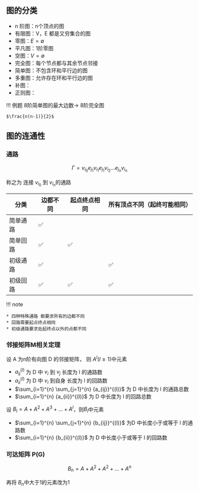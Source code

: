 ## 图的分类
* n 阶图：n个顶点的图
* 有限图：V，E 都是又穷集合的图
* 零图：$E= \emptyset$
* 平凡图：1阶零图
* 空图：$V=\emptyset$
* 完全图：每个节点都与其余节点邻接
* 简单图：不包含环和平行边的图
* 多重图：允许存在环和平行边的图
* 补图：
* 正则图：

!!! 例题
    8阶简单图的最大边数-> 8阶完全图

    $\frac{n(n-1)}{2}$
## 图的连通性
### 通路
$$\Gamma = v_{i_0} e_{j_1} v_{i_1}e_{j_1} v_{i_2}... e_{j_n} v_{i_n}$$

称之为 连接 $v_{i_0}$ 到 $v_{i_n}$的通路

| 分类     | 边都不同 | 起点终点相同 | 所有顶点不同（起终可能相同） |
| -------- | -------- | ------------ | ---------------------------- |
| 简单通路 | ✅        |              |                              |
| 简单回路 | ✅        | ✅            |                              |
| 初级通路 | ✅        |              | ✅                            |
| 初级回路 | ✅        | ✅            | ✅                            |

!!! note

    * 四种特殊通路 都要求所有的边都不同
    * 回路需要起点终点相同
    * 初级通路要求处起终点以外的点都不同

### 邻接矩阵M相关定理
设 A 为n阶有向图 D 的邻接矩阵， 则 $A^l (l \ge 1)$中元素

* ${a_{ij}}^{(l)}$ 为 D 中 $v_i$ 到 $v_j$ 长度为 l 的通路数
* ${a_{ii}}^{(l)}$ 为 D 中 $v_i$ 到自身 长度为 l 的回路数
* $\sum_{i=1}^{n} \sum_{j=1}^{n} {a_{ij}}^{(l)}$ 为 D 中长度为 l 的通路总数
* $\sum_{i=1}^{n} {a_{ii}}^{(l)}$ 为 D 中长度为 l 的回路总数

设 $B_l = A + A^2 + A^3 +...+ A^{l}$，则$B_l$中元素

* $\sum_{i=1}^{n} \sum_{j=1}^{n} {b_{ij}}^{(l)}$ 为D 中长度小于或等于 l 的通路数
* $\sum_{i=1}^{n} {b_{ii}}^{(l)}$ 为 D 中长度小于或等于 l 的回路数

### 可达矩阵 P(G)
$$B_n = A + A^2+ A^2+...+ A^n$$

再将 $B_n$中大于1的元素改为1